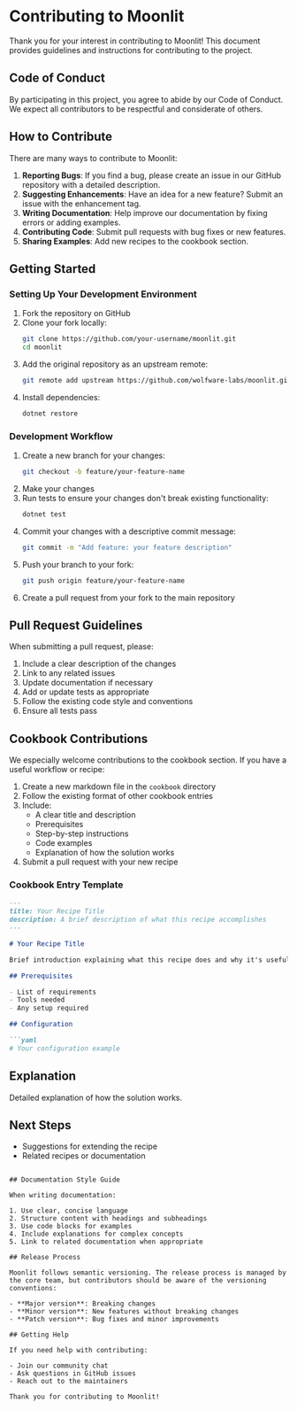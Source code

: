 # Contributing to Moonlit

Thank you for your interest in contributing to Moonlit! This document provides guidelines and instructions for contributing to the project.

## Code of Conduct

By participating in this project, you agree to abide by our Code of Conduct. We expect all contributors to be respectful and considerate of others.

## How to Contribute

There are many ways to contribute to Moonlit:

1. **Reporting Bugs**: If you find a bug, please create an issue in our GitHub repository with a detailed description.
2. **Suggesting Enhancements**: Have an idea for a new feature? Submit an issue with the enhancement tag.
3. **Writing Documentation**: Help improve our documentation by fixing errors or adding examples.
4. **Contributing Code**: Submit pull requests with bug fixes or new features.
5. **Sharing Examples**: Add new recipes to the cookbook section.

## Getting Started

### Setting Up Your Development Environment

1. Fork the repository on GitHub
2. Clone your fork locally:
   ```bash
   git clone https://github.com/your-username/moonlit.git
   cd moonlit
   ```
3. Add the original repository as an upstream remote:
   ```bash
   git remote add upstream https://github.com/wolfware-labs/moonlit.git
   ```
4. Install dependencies:
   ```bash
   dotnet restore
   ```

### Development Workflow

1. Create a new branch for your changes:
   ```bash
   git checkout -b feature/your-feature-name
   ```
2. Make your changes
3. Run tests to ensure your changes don't break existing functionality:
   ```bash
   dotnet test
   ```
4. Commit your changes with a descriptive commit message:
   ```bash
   git commit -m "Add feature: your feature description"
   ```
5. Push your branch to your fork:
   ```bash
   git push origin feature/your-feature-name
   ```
6. Create a pull request from your fork to the main repository

## Pull Request Guidelines

When submitting a pull request, please:

1. Include a clear description of the changes
2. Link to any related issues
3. Update documentation if necessary
4. Add or update tests as appropriate
5. Follow the existing code style and conventions
6. Ensure all tests pass

## Cookbook Contributions

We especially welcome contributions to the cookbook section. If you have a useful workflow or recipe:

1. Create a new markdown file in the `cookbook` directory
2. Follow the existing format of other cookbook entries
3. Include:
   - A clear title and description
   - Prerequisites
   - Step-by-step instructions
   - Code examples
   - Explanation of how the solution works
4. Submit a pull request with your new recipe

### Cookbook Entry Template

```markdown
---
title: Your Recipe Title
description: A brief description of what this recipe accomplishes
---

# Your Recipe Title

Brief introduction explaining what this recipe does and why it's useful.

## Prerequisites

- List of requirements
- Tools needed
- Any setup required

## Configuration

```yaml
# Your configuration example
```

## Explanation

Detailed explanation of how the solution works.

## Next Steps

- Suggestions for extending the recipe
- Related recipes or documentation
```

## Documentation Style Guide

When writing documentation:

1. Use clear, concise language
2. Structure content with headings and subheadings
3. Use code blocks for examples
4. Include explanations for complex concepts
5. Link to related documentation when appropriate

## Release Process

Moonlit follows semantic versioning. The release process is managed by the core team, but contributors should be aware of the versioning conventions:

- **Major version**: Breaking changes
- **Minor version**: New features without breaking changes
- **Patch version**: Bug fixes and minor improvements

## Getting Help

If you need help with contributing:

- Join our community chat
- Ask questions in GitHub issues
- Reach out to the maintainers

Thank you for contributing to Moonlit!